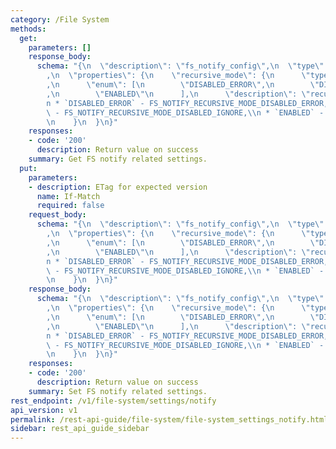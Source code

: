 ```yaml
---
category: /File System
methods:
  get:
    parameters: []
    response_body:
      schema: "{\n  \"description\": \"fs_notify_config\",\n  \"type\": \"object\"\
        ,\n  \"properties\": {\n    \"recursive_mode\": {\n      \"type\": \"string\"\
        ,\n      \"enum\": [\n        \"DISABLED_ERROR\",\n        \"DISABLED_IGNORE\"\
        ,\n        \"ENABLED\"\n      ],\n      \"description\": \"recursive_mode:\\\
        n * `DISABLED_ERROR` - FS_NOTIFY_RECURSIVE_MODE_DISABLED_ERROR,\\n * `DISABLED_IGNORE`\
        \ - FS_NOTIFY_RECURSIVE_MODE_DISABLED_IGNORE,\\n * `ENABLED` - FS_NOTIFY_RECURSIVE_MODE_ENABLED\"\
        \n    }\n  }\n}"
    responses:
    - code: '200'
      description: Return value on success
    summary: Get FS notify related settings.
  put:
    parameters:
    - description: ETag for expected version
      name: If-Match
      required: false
    request_body:
      schema: "{\n  \"description\": \"fs_notify_config\",\n  \"type\": \"object\"\
        ,\n  \"properties\": {\n    \"recursive_mode\": {\n      \"type\": \"string\"\
        ,\n      \"enum\": [\n        \"DISABLED_ERROR\",\n        \"DISABLED_IGNORE\"\
        ,\n        \"ENABLED\"\n      ],\n      \"description\": \"recursive_mode:\\\
        n * `DISABLED_ERROR` - FS_NOTIFY_RECURSIVE_MODE_DISABLED_ERROR,\\n * `DISABLED_IGNORE`\
        \ - FS_NOTIFY_RECURSIVE_MODE_DISABLED_IGNORE,\\n * `ENABLED` - FS_NOTIFY_RECURSIVE_MODE_ENABLED\"\
        \n    }\n  }\n}"
    response_body:
      schema: "{\n  \"description\": \"fs_notify_config\",\n  \"type\": \"object\"\
        ,\n  \"properties\": {\n    \"recursive_mode\": {\n      \"type\": \"string\"\
        ,\n      \"enum\": [\n        \"DISABLED_ERROR\",\n        \"DISABLED_IGNORE\"\
        ,\n        \"ENABLED\"\n      ],\n      \"description\": \"recursive_mode:\\\
        n * `DISABLED_ERROR` - FS_NOTIFY_RECURSIVE_MODE_DISABLED_ERROR,\\n * `DISABLED_IGNORE`\
        \ - FS_NOTIFY_RECURSIVE_MODE_DISABLED_IGNORE,\\n * `ENABLED` - FS_NOTIFY_RECURSIVE_MODE_ENABLED\"\
        \n    }\n  }\n}"
    responses:
    - code: '200'
      description: Return value on success
    summary: Set FS notify related settings.
rest_endpoint: /v1/file-system/settings/notify
api_version: v1
permalink: /rest-api-guide/file-system/file-system_settings_notify.html
sidebar: rest_api_guide_sidebar
---
```

